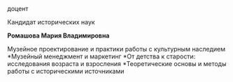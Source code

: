 доцент

Кандидат исторических наук

**Ромашова Мария Владимировна**

Музейное проектирование и практики работы с культурным наследием
	*Музейный менеджмент и маркетинг
	*От детства к старости: исследования возраста и взросления
	*Теоретические основы и методы работы с историческими источниками